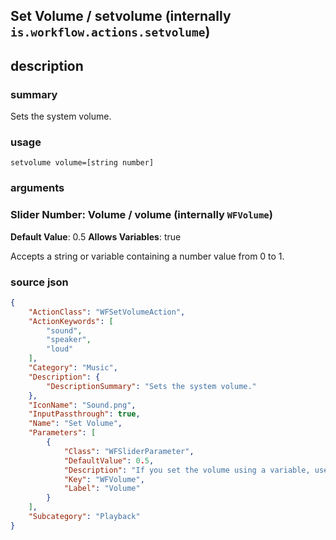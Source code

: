 
## Set Volume / setvolume (internally `is.workflow.actions.setvolume`)



## description
### summary
Sets the system volume.


### usage
`setvolume volume=[string number]`

### arguments
### Slider Number: Volume / volume (internally `WFVolume`)
**Default Value**: 0.5
**Allows Variables**: true


Accepts a string 
or variable
containing a number value from 0 to 1.

### source json

```json
{
	"ActionClass": "WFSetVolumeAction",
	"ActionKeywords": [
		"sound",
		"speaker",
		"loud"
	],
	"Category": "Music",
	"Description": {
		"DescriptionSummary": "Sets the system volume."
	},
	"IconName": "Sound.png",
	"InputPassthrough": true,
	"Name": "Set Volume",
	"Parameters": [
		{
			"Class": "WFSliderParameter",
			"DefaultValue": 0.5,
			"Description": "If you set the volume using a variable, use a number between 0 and 1 (for example, pass 0.5 for half volume).",
			"Key": "WFVolume",
			"Label": "Volume"
		}
	],
	"Subcategory": "Playback"
}
```
